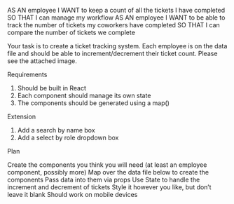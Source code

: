 AS AN employee
I WANT to keep a count of all the tickets I have completed
SO THAT I can manage my workflow
AS AN employee
I WANT to be able to track the number of tickets my coworkers have completed
SO THAT I can compare the number of tickets we complete


Your task is to create a ticket tracking system. Each employee is on the data file and should be able to
increment/decrement their ticket count. Please see the attached image.


Requirements

1.  Should be built in React
2.  Each component should manage its own state
3.  The components should be generated using a map()

Extension

1.  Add a search by name box
2.  Add a select by role dropdown box

Plan

Create the components you think you will need (at least an employee component, possibly more)
Map over the data file below to create the components
Pass data into them via props
Use State to handle the increment and decrement of tickets
Style it however you like, but don’t leave it blank
Should work on mobile devices